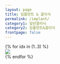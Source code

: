 ```yaml
---
layout: page
title: 임플란트 & 골이식
permalink: /implant/
category1: 일반클리닉
category2: 임플란트&골이식
frontpage: false
---
```

<div class="row d-flex justify-content-center">
{% for idx in (1..3) %}
  <div class="col-12 clinics">
  <img src="http://www.sorthodontic.com/image/m5_s1_img{{ idx }}.gif">
  </div>
{% endfor %}
</div>
